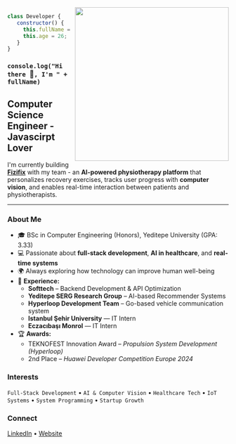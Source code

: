 <img src="https://media.giphy.com/media/qgQUggAC3Pfv687qPC/giphy.gif" align="right" width="350" height="">

```js
class Developer {
   constructor() {
     this.fullName = 'Ulaş Can Demirbağ';
     this.age = 26;
   }
}
```

### `console.log("Hi there `:wave:`, I'm " + fullName)`



## Computer Science Engineer - Javascirpt Lover


I'm currently building **[Fizifix](https://fizifix.com)** with my team - an **AI-powered physiotherapy platform** that personalizes recovery exercises, tracks user progress with **computer vision**, and enables real-time interaction between patients and physiotherapists.

---

### About Me

- 🎓 BSc in Computer Engineering (Honors), Yeditepe University (GPA: 3.33)  
- 💻 Passionate about **full-stack development**, **AI in healthcare**, and **real-time systems**
- 🌍 Always exploring how technology can improve human well-being  
- 💼 **Experience:**  
  - **Softtech** – Backend Development & API Optimization  
  - **Yeditepe SERG Research Group** – AI-based Recommender Systems  
  - **Hyperloop Development Team** – Go-based vehicle communication system
  - **Istanbul Şehir University** — IT Intern
  - **Eczacıbaşı Monrol** — IT Intern
- 🏆 **Awards:**  
  - TEKNOFEST Innovation Award – *Propulsion System Development (Hyperloop)*  
  - 2nd Place – *Huawei Developer Competition Europe 2024*  

### Interests

`Full-Stack Development` • `AI & Computer Vision` • `Healthcare Tech` • `IoT Systems` • `System Programming` • `Startup Growth`

### Connect

[LinkedIn](https://linkedin.com/in/ulascandemirbag) • [Website](https://ulascan-portfolio.netlify.app/)





